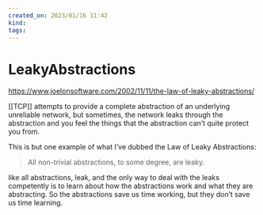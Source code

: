 ```yaml
---
created_on: 2023/01/16 11:42
kind:
tags:
---
```


# LeakyAbstractions

<https://www.joelonsoftware.com/2002/11/11/the-law-of-leaky-abstractions/>

[[TCP]] attempts to provide a complete abstraction of an underlying unreliable network, but sometimes, the network leaks through the abstraction and you feel the things that the abstraction can’t quite protect you from.

This is but one example of what I’ve dubbed the Law of Leaky Abstractions:

> All non-trivial abstractions, to some degree, are leaky.

like all abstractions, leak, and the only way to deal with the leaks competently is to learn about how the abstractions work and what they are abstracting. So the abstractions save us time working, but they don’t save us time learning.

